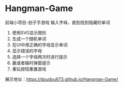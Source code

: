 # Hangman-Game
前端小项目-刽子手游戏
输入字母，直到找到隐藏的单词

1. 使用SVG显示图形
2. 生成一个随机单词
3. 在UI中用正确的字母显示单词
4. 显示错误的字母
5. 选择一个字母两次时进行提示
6. 赢或者输时弹窗提示
7. 重玩按钮重置游戏

展示地址：https://doudou673.github.io/Hangman-Game/

